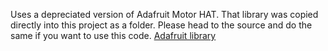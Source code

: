 Uses a depreciated version of Adafruit Motor HAT. That library was copied directly into this project as a folder.
Please head to the source and do the same if you want to use this code.
[Adafruit library](https://github.com/adafruit/Adafruit-Motor-HAT-Python-Library)
